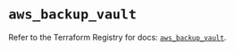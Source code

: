 # `aws_backup_vault`

Refer to the Terraform Registry for docs: [`aws_backup_vault`](https://registry.terraform.io/providers/hashicorp/aws/5.51.1/docs/resources/backup_vault).
